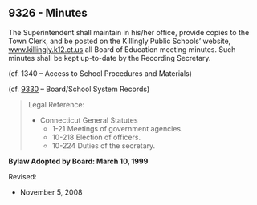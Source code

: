 ## 9326 - Minutes

The Superintendent shall maintain in his/her office, provide copies to the Town Clerk, and be posted on the Killingly Public Schools’ website, www.killingly.k12.ct.us all Board of Education meeting minutes.  Such minutes shall be kept up-to-date by the Recording Secretary.

\(cf. 1340 – Access to School Procedures and Materials\)

\(cf. [9330](/policies/9000/9330.md) – Board/School System Records\)

> Legal Reference:
> 
> * Connecticut General Statutes
>   * 1-21 Meetings of government agencies.
>   * 10-218 Election of officers.
>   * 10-224 Duties of the secretary.

**Bylaw Adopted by Board:  March 10, 1999**

Revised:

* November 5, 2008

